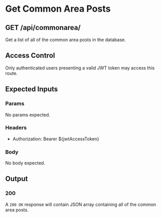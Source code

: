 # Get Common Area Posts

## GET /api/commonarea/

Get a list of all of the common area posts in the database.

## Access Control

Only authenticated users presenting a valid JWT token may access this route.

## Expected Inputs

### Params

No params expected.

### Headers

- Authorization: Bearer ${jwtAccessToken}

### Body

No body expected.

## Output

### 200

A `200 OK` response will contain JSON array containing all of the common area posts.